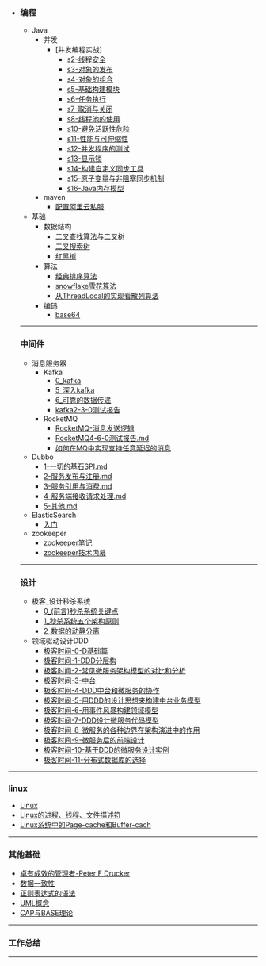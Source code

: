 - ### 编程

  - Java
    - 并发
      -  [并发编程实战]
         -  [s2-线程安全](article/编程/JAVA/并发/并发编程实战笔记/并发编程实战-s2-线程安全.md) 
         -  [s3-对象的发布](article/编程/JAVA/并发/并发编程实战笔记/并发编程实战-s3-对象的发布.md) 
         -  [s4-对象的组合](article/编程/JAVA/并发/并发编程实战笔记/并发编程实战-s4-对象的组合.md) 
         -  [s5-基础构建模块](article/编程/JAVA/并发/并发编程实战笔记/并发编程实战-s5-基础构建模块.md) 
         -  [s6-任务执行](article/编程/JAVA/并发/并发编程实战笔记/并发编程实战-s6-任务执行.md) 
         -  [s7-取消与关闭](article/编程/JAVA/并发/并发编程实战笔记/并发编程实战-s7-取消与关闭.md) 
         -  [s8-线程池的使用](article/编程/JAVA/并发/并发编程实战笔记/并发编程实战-s8-线程池的使用.md) 
         -  [s10-避免活跃性危险](article/编程/JAVA/并发/并发编程实战笔记/并发编程实战-s10-避免活跃性危险.md) 
         -  [s11-性能与可伸缩性](article/编程/JAVA/并发/并发编程实战笔记/并发编程实战-s11-性能与可伸缩性.md) 
         -  [s12-并发程序的测试](article/编程/JAVA/并发/并发编程实战笔记/并发编程实战-s12-并发程序的测试.md) 
         -  [s13-显示锁](article/编程/JAVA/并发/并发编程实战笔记/并发编程实战-s13-显示锁.md) 
         -  [s14-构建自定义同步工具](article/编程/JAVA/并发/并发编程实战笔记/并发编程实战-s14-构建自定义同步工具.md) 
         -  [s15-原子变量与非阻塞同步机制](article/编程/JAVA/并发/并发编程实战笔记/并发编程实战-s15-原子变量与非阻塞同步机制.md) 
         -  [s16-Java内存模型](article/编程/JAVA/并发/并发编程实战-s16-Java内存模型.md) 
    - maven
      -  [配置阿里云私服](article/编程/maven/配置阿里云私服.md) 
  - 基础
    - 数据结构
      -  [二叉查找算法与二叉树](article/编程/数据结构/二叉查找算法与二叉树.md) 
      -  [二叉搜索树](article/编程/数据结构/二叉搜索树.md) 
      -  [红黑树](article/编程/数据结构/红黑树.md) 
    - 算法
      - [经典排序算法](article/编程/算法algarithm/经典排序算法.md)
      - [snowflake雪花算法](article/编程/算法algarithm/snowflake雪花算法.md)
      - [从ThreadLocal的实现看散列算法](article/编程/算法algarithm/从ThreadLocal的实现看散列算法.md) 
    - 编码
      - [base64](article/设计/编码/base64.md) 

  ---

  ### 中间件

  - 消息服务器
    - Kafka
      - [0_kafka](article/中间件/消息服务器/Kafka.md)
      - [5_深入kafka](article/中间件/消息服务器/5深入kafka.md)
      - [6_可靠的数据传递](article/中间件/消息服务器/6可靠的数据传递.md)
      - [kafka2-3-0测试报告](article/中间件/消息服务器/kafka2-3-0测试报告.md) 
    - RocketMQ
      - [RocketMQ-消息发送逻辑](article/中间件/消息服务器/RocketMQ-消息发送逻辑.md)
      - [RocketMQ4-6-0测试报告.md](article/中间件/消息服务器/RocketMQ4-6-0测试报告.md) 
      - [如何在MQ中实现支持任意延迟的消息](article/中间件/消息服务器/如何在MQ中实现支持任意延迟的消息.md)
  - Dubbo
    - [1-一切的基石SPI.md](article/中间件/dubbo/1-一切的基石SPI.md) 
    - [2-服务发布与注册.md](article/中间件/dubbo/2-服务发布与注册.md) 
    - [3-服务引用与消费.md](article/中间件/dubbo/3-服务引用与消费.md) 
    - [4-服务端接收请求处理.md](article/中间件/dubbo/4-服务端接收请求处理.md) 
    - [5-其他.md](article/中间件/dubbo/5-其他.md) 
  - ElasticSearch
    - [入门](article/中间件/ElasticSearch/入门.md)
  - zookeeper
    - [zookeeper笔记](article/中间件/zookeeper/zookeeper笔记.md)
    - [zookeeper技术内幕](article/中间件/zookeeper/zookeeper技术内幕.md)
  
  ---
  
  ### 设计
  
  - 极客_设计秒杀系统
    - [0_(前言)秒杀系统关键点](article/设计/极客-设计秒杀系统/0前言-秒杀系统关键点.md)
    - [1_秒杀系统五个架构原则](/article/设计/极客-设计秒杀系统/1秒杀系统五个架构原则.md)
    - [2_数据的动静分离](article/设计/极客-设计秒杀系统/2数据的动静分离.md)
  - 领域驱动设计DDD
    -  [极客时间-0-D基础篇](article/设计/DDD/极客时间-0-D基础篇.md) 
    -  [极客时间-1-DDD分层构](article/设计/DDD/极客时间-1-DDD分层构.md) 
    -  [极客时间-2-常见微服务架构模型的对比和分析](article/设计/DDD/极客时间-2-常见微服务架构模型的对比和分析.md) 
    -  [极客时间-3-中台](article/设计/DDD/极客时间-3-中台.md) 
    -  [极客时间-4-DDD中台和微服务的协作](article/设计/DDD/极客时间-4-DDD中台和微服务的协作.md) 
    -  [极客时间-5-用DDD的设计思想来构建中台业务模型](article/设计/DDD/极客时间-5-用DDD的设计思想来构建中台业务模型.md) 
    -  [极客时间-6-用事件风暴构建领域模型](article/设计/DDD/极客时间-6-用事件风暴构建领域模型.md) 
    -  [极客时间-7-DDD设计微服务代码模型](article/设计/DDD/极客时间-7-DDD设计微服务代码模型.md) 
    -  [极客时间-8-微服务的各种边界在架构演进中的作用](article/设计/DDD/极客时间-8-微服务的各种边界在架构演进中的作用.md) 
    -  [极客时间-9-微服务后的前端设计](article/设计/DDD/极客时间-9-微服务后的前端设计.md) 
    -  [极客时间-10-基于DDD的微服务设计实例](article/设计/DDD/极客时间-10-基于DDD的微服务设计实例.md) 
    -  [极客时间-11-分布式数据库的选择](article/设计/DDD/极客时间-11-分布式数据库的选择.md) 
  
---

### linux
  - [Linux](article/linux/Linux.md)
  - [Linux的进程、线程、文件描述符](article/linux/Linux的进程、线程、文件描述符是什么.md)
  - [Linux系统中的Page-cache和Buffer-cach](article/linux/Linux系统中的Page-cache和Buffer-cache.md)

---

### 其他基础

  - [卓有成效的管理者-Peter F Drucker](article/其他基础/卓有成效的管理者-Peter.F.Drucker.md)
  - [数据一致性](article/其他基础/数据一致性.md)
  - [正则表达式的语法](article/其他基础/正则表达式的语法.md)
  - [UML概念](article/其他基础/UML概念.md)
  - [CAP与BASE理论](article/其他基础/CAP与BASE理论.md) 

---


### 工作总结

---